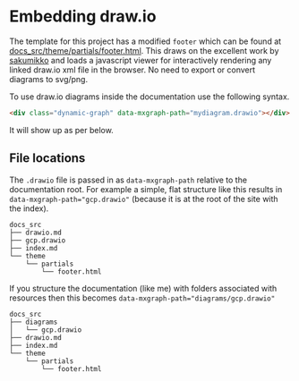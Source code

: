 # Embedding draw.io

The template for this project has a modified `footer` which can be found at [docs_src/theme/partials/footer.html](https://github.com/darth-veitcher/mkdocs-starter/blob/master/docs_src/theme/partials/footer.html). This draws on the excellent work by [sakumikko](https://github.com/sakumikko/mkdocs-drawio) and loads a javascript viewer for interactively rendering any linked draw.io xml file in the browser. No need to export or convert diagrams to svg/png.

To use draw.io diagrams inside the documentation use the following syntax.

```html
<div class="dynamic-graph" data-mxgraph-path="mydiagram.drawio"></div>
```

It will show up as per below.

<div class="dynamic-graph" data-mxgraph-path="diagrams/gcp.drawio"></div>

## File locations

The `.drawio` file is passed in as `data-mxgraph-path` relative to the documentation root. For example a simple, flat structure like this results in `data-mxgraph-path="gcp.drawio"` (because it is at the root of the site with the index).

```null
docs_src
├── drawio.md
├── gcp.drawio
├── index.md
└── theme
    └── partials
        └── footer.html
```

If you structure the documentation (like me) with folders associated with resources then this becomes `data-mxgraph-path="diagrams/gcp.drawio"`

```null
docs_src
├── diagrams
│   └── gcp.drawio
├── drawio.md
├── index.md
└── theme
    └── partials
        └── footer.html
```
